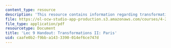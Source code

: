 ```yaml
---
content_type: resource
description: 'This resource contains information regarding transformations II: paris.'
file: https://ol-ocw-studio-app-production.s3.amazonaws.com/courses/4-241j-theory-of-city-form-spring-2013/caafe0b2f9bba1433390014ef6ce747d_MIT4_241JS13_handout9.pdf
file_type: application/pdf
resourcetype: Document
title: 'Lec 9 Handout: Transformations II: Paris'
uid: caafe0b2-f9bb-a143-3390-014ef6ce747d
---
```

